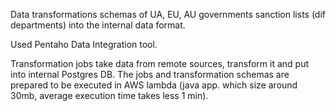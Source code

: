Data transformations schemas of UA, EU, AU governments sanction lists (dif departments) into the internal data format.

Used Pentaho Data Integration tool. 

Transformation jobs take data from remote sources, transform it and put into internal Postgres DB.
The jobs and transformation schemas are prepared to be executed in AWS lambda (java app. which size around 30mb, average execution time takes less 1 min).